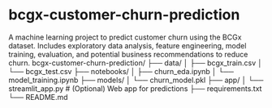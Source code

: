 # bcgx-customer-churn-prediction
A machine learning project to predict customer churn using the BCGx dataset. Includes exploratory data analysis, feature engineering, model training, evaluation, and potential business recommendations to reduce churn.
bcgx-customer-churn-prediction/
├── data/
│   ├── bcgx_train.csv
│   └── bcgx_test.csv
├── notebooks/
│   ├── churn_eda.ipynb
│   └── model_training.ipynb
├── models/
│   └── churn_model.pkl
├── app/
│   └── streamlit_app.py      # (Optional) Web app for predictions
├── requirements.txt
└── README.md
